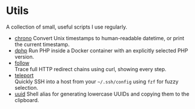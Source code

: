 # Utils

A collection of small, useful scripts I use regularly.

- [chrono](./chrono)
  Convert Unix timestamps to human-readable datetime, or print the current timestamp.
- [dphp](./dphp)
  Run PHP inside a Docker container with an explicitly selected PHP version.
- [follow](./follow)  
  Trace full HTTP redirect chains using curl, showing every step.
- [teleport](./teleport)  
  Quickly SSH into a host from your `~/.ssh/config` using `fzf` for fuzzy selection.
- [uuid](./uuid)
  Shell alias for generating lowercase UUIDs and copying them to the clipboard.

